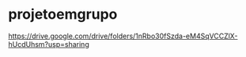 # projetoemgrupo
https://drive.google.com/drive/folders/1nRbo30fSzda-eM4SqVCCZlX-hUcdUhsm?usp=sharing
